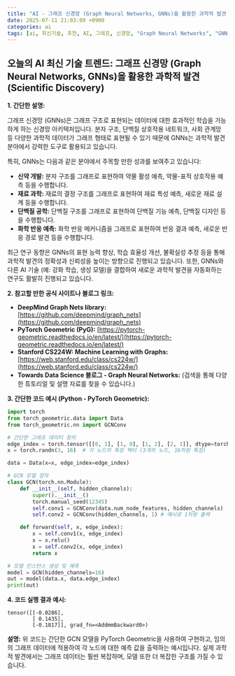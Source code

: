 ```yaml
---
title: "AI - 그래프 신경망 (Graph Neural Networks, GNNs)을 활용한 과학적 발견 (Scientific Discovery)"
date: 2025-07-11 21:03:09 +0900
categories: ai
tags: [ai, 최신기술, 추천, AI, 그래프, 신경망, "Graph Neural Networks", "GNNs", 활용한, 과학적, 발견, "Scientific Discovery"]
---
```


## 오늘의 AI 최신 기술 트렌드: **그래프 신경망 (Graph Neural Networks, GNNs)을 활용한 과학적 발견 (Scientific Discovery)**

**1. 간단한 설명:**

그래프 신경망 (GNNs)은 그래프 구조로 표현되는 데이터에 대한 효과적인 학습을 가능하게 하는 신경망 아키텍처입니다. 분자 구조, 단백질 상호작용 네트워크, 사회 관계망 등 다양한 과학적 데이터가 그래프 형태로 표현될 수 있기 때문에 GNNs는 과학적 발견 분야에서 강력한 도구로 활용되고 있습니다.

특히, GNNs는 다음과 같은 분야에서 주목할 만한 성과를 보여주고 있습니다:

*   **신약 개발:** 분자 구조를 그래프로 표현하여 약물 활성 예측, 약물-표적 상호작용 예측 등을 수행합니다.
*   **재료 과학:** 재료의 결정 구조를 그래프로 표현하여 재료 특성 예측, 새로운 재료 설계 등을 수행합니다.
*   **단백질 공학:** 단백질 구조를 그래프로 표현하여 단백질 기능 예측, 단백질 디자인 등을 수행합니다.
*   **화학 반응 예측:** 화학 반응 메커니즘을 그래프로 표현하여 반응 결과 예측, 새로운 반응 경로 발견 등을 수행합니다.

최근 연구 동향은 GNNs의 표현 능력 향상, 학습 효율성 개선, 불확실성 추정 등을 통해 과학적 발견의 정확성과 신뢰성을 높이는 방향으로 진행되고 있습니다. 또한, GNNs와 다른 AI 기술 (예: 강화 학습, 생성 모델)을 결합하여 새로운 과학적 발견을 자동화하는 연구도 활발히 진행되고 있습니다.

**2. 참고할 만한 공식 사이트나 블로그 링크:**

*   **DeepMind Graph Nets library:** [https://github.com/deepmind/graph_nets](https://github.com/deepmind/graph_nets)
*   **PyTorch Geometric (PyG):** [https://pytorch-geometric.readthedocs.io/en/latest/](https://pytorch-geometric.readthedocs.io/en/latest/)
*   **Stanford CS224W: Machine Learning with Graphs:** [https://web.stanford.edu/class/cs224w/](https://web.stanford.edu/class/cs224w/)
*   **Towards Data Science 블로그 - Graph Neural Networks:** (검색을 통해 다양한 튜토리얼 및 설명 자료를 찾을 수 있습니다.)

**3. 간단한 코드 예시 (Python - PyTorch Geometric):**

```python
import torch
from torch_geometric.data import Data
from torch_geometric.nn import GCNConv

# 간단한 그래프 데이터 정의
edge_index = torch.tensor([[0, 1], [1, 0], [1, 2], [2, 1]], dtype=torch.long).t().contiguous()
x = torch.randn(3, 16)  # 각 노드의 특징 벡터 (3개의 노드, 16차원 특징)

data = Data(x=x, edge_index=edge_index)

# GCN 모델 정의
class GCN(torch.nn.Module):
    def __init__(self, hidden_channels):
        super().__init__()
        torch.manual_seed(12345)
        self.conv1 = GCNConv(data.num_node_features, hidden_channels)
        self.conv2 = GCNConv(hidden_channels, 1) # 예시로 1차원 출력

    def forward(self, x, edge_index):
        x = self.conv1(x, edge_index)
        x = x.relu()
        x = self.conv2(x, edge_index)
        return x

# 모델 인스턴스 생성 및 예측
model = GCN(hidden_channels=16)
out = model(data.x, data.edge_index)
print(out)
```

**4. 코드 실행 결과 예시:**

```
tensor([[-0.0286],
        [ 0.1435],
        [-0.1817]], grad_fn=<AddmmBackward0>)
```

**설명:** 위 코드는 간단한 GCN 모델을 PyTorch Geometric을 사용하여 구현하고, 임의의 그래프 데이터에 적용하여 각 노드에 대한 예측 값을 출력하는 예시입니다. 실제 과학적 발견에서는 그래프 데이터는 훨씬 복잡하며, 모델 또한 더 복잡한 구조를 가질 수 있습니다.

